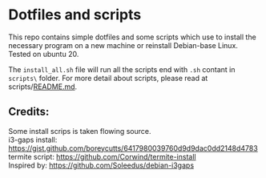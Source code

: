 # Dotfiles and scripts

This repo contains simple dotfiles and some scripts which use to install the necessary program on a new machine or reinstall Debian-base Linux. Tested on ubuntu 20.

The `install_all.sh` file will run all the scripts end with `.sh` contant in `scripts\` folder. For more detail about scripts, please read at scripts/[README.md](scripts/README.md).

## Credits:
Some install scrips is taken flowing source.  
i3-gaps install: https://gist.github.com/boreycutts/6417980039760d9d9dac0dd2148d4783  
termite script: https://github.com/Corwind/termite-install  
Inspired by: https://github.com/Soleedus/debian-i3gaps  
